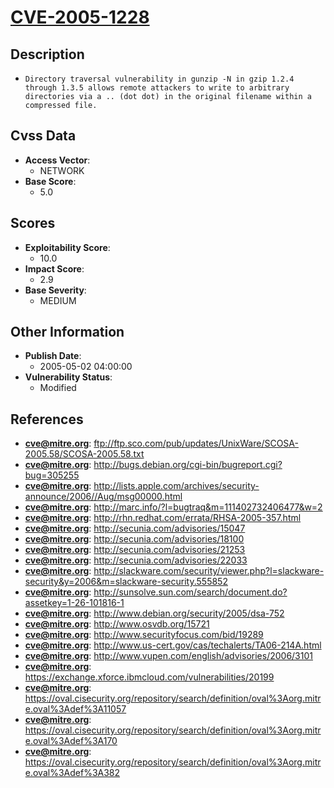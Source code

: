 
# [CVE-2005-1228](https://cve.mitre.org/cgi-bin/cvename.cgi?name=CVE-2005-1228)

## Description

- `Directory traversal vulnerability in gunzip -N in gzip 1.2.4 through 1.3.5 allows remote attackers to write to arbitrary directories via a .. (dot dot) in the original filename within a compressed file.`

## Cvss Data

- **Access Vector**:
  - NETWORK
- **Base Score**:
  - 5.0

## Scores

- **Exploitability Score**:
  - 10.0
- **Impact Score**:
  - 2.9
- **Base Severity**:
  - MEDIUM

## Other Information

- **Publish Date**:
  - 2005-05-02 04:00:00
- **Vulnerability Status**:
  - Modified

## References

- **cve@mitre.org**: ftp://ftp.sco.com/pub/updates/UnixWare/SCOSA-2005.58/SCOSA-2005.58.txt
- **cve@mitre.org**: http://bugs.debian.org/cgi-bin/bugreport.cgi?bug=305255
- **cve@mitre.org**: http://lists.apple.com/archives/security-announce/2006//Aug/msg00000.html
- **cve@mitre.org**: http://marc.info/?l=bugtraq&m=111402732406477&w=2
- **cve@mitre.org**: http://rhn.redhat.com/errata/RHSA-2005-357.html
- **cve@mitre.org**: http://secunia.com/advisories/15047
- **cve@mitre.org**: http://secunia.com/advisories/18100
- **cve@mitre.org**: http://secunia.com/advisories/21253
- **cve@mitre.org**: http://secunia.com/advisories/22033
- **cve@mitre.org**: http://slackware.com/security/viewer.php?l=slackware-security&y=2006&m=slackware-security.555852
- **cve@mitre.org**: http://sunsolve.sun.com/search/document.do?assetkey=1-26-101816-1
- **cve@mitre.org**: http://www.debian.org/security/2005/dsa-752
- **cve@mitre.org**: http://www.osvdb.org/15721
- **cve@mitre.org**: http://www.securityfocus.com/bid/19289
- **cve@mitre.org**: http://www.us-cert.gov/cas/techalerts/TA06-214A.html
- **cve@mitre.org**: http://www.vupen.com/english/advisories/2006/3101
- **cve@mitre.org**: https://exchange.xforce.ibmcloud.com/vulnerabilities/20199
- **cve@mitre.org**: https://oval.cisecurity.org/repository/search/definition/oval%3Aorg.mitre.oval%3Adef%3A11057
- **cve@mitre.org**: https://oval.cisecurity.org/repository/search/definition/oval%3Aorg.mitre.oval%3Adef%3A170
- **cve@mitre.org**: https://oval.cisecurity.org/repository/search/definition/oval%3Aorg.mitre.oval%3Adef%3A382

